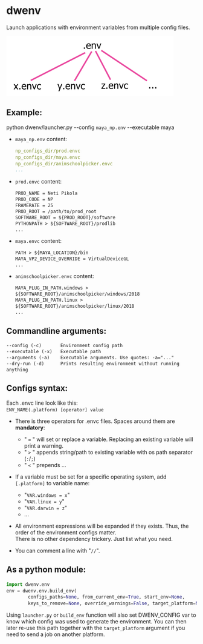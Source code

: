 # dwenv
Launch applications with environment variables from multiple config files.

![.env & .envc hierarchy][image]

[image]: hierarchy.png "files hierarchy"

## Example:
python dwenv/launcher.py --config `maya_np.env` --executable maya

* `maya_np.env` content:
    ```yaml
    np_configs_dir/prod.envc
    np_configs_dir/maya.envc
    np_configs_dir/animschoolpicker.envc
    ...
    ```

* `prod.envc` content:
    ```jade
    PROD_NAME = Neti Pikola
    PROD_CODE = NP
    FRAMERATE = 25
    PROD_ROOT = /path/to/prod_root
    SOFTWARE_ROOT = ${PROD_ROOT}/software
    PYTHONPATH > ${SOFTWARE_ROOT}/prodlib
    ...
    ```

* `maya.envc` content:
    ```jade
    PATH > ${MAYA_LOCATION}/bin
    MAYA_VP2_DEVICE_OVERRIDE = VirtualDeviceGL
    ...
    ```

* `animschoolpicker.envc` content:
    ```jade
    MAYA_PLUG_IN_PATH.windows > ${SOFTWARE_ROOT}/animschoolpicker/windows/2018
    MAYA_PLUG_IN_PATH.linux > ${SOFTWARE_ROOT}/animschoolpicker/linux/2018
    ...
    ```

## Commandline arguments:
    --config (-c)       Environment config path
    --executable (-x)   Executable path
    --arguments (-a)    Executable arguments. Use quotes: -a="..."
    --dry-run (-d)      Prints resulting environment without running anything


## Configs syntax:
Each .envc line look like this:\
`ENV_NAME(.platform) [operator] value`
- There is three operators for .envc files. Spaces around them are **mandatory**:
    * " `=` " will set or replace a variable. Replacing an existing variable will print a warning.
    * " `>` " appends string/path to existing variable with os path separator (`:`/`;`)
    * " `<` " prepends ...

- If a variable must be set for a specific operating system, add `[.platform]` to variable name:
    * "`VAR.windows = x`"
    * "`VAR.linux = y`"
    * "`VAR.darwin = z`"
    * ...

- All environment expressions will be expanded if they exists. Thus, the order of the environment configs matter.\
There is no other dependency trickery. Just list what you need.

- You can comment a line with "`//`".


## As a python module:
```python
import dwenv.env
env = dwenv.env.build_env(
        configs_paths=None, from_current_env=True, start_env=None,
        keys_to_remove=None, override_warnings=False, target_platform=None)
```
Using `launcher.py` or `build_env` function will also set DWENV_CONFIG var to know which config was used to generate the environment. You can then later re-use this path together with the `target_platform` argument if you need to send a job on another platform.
